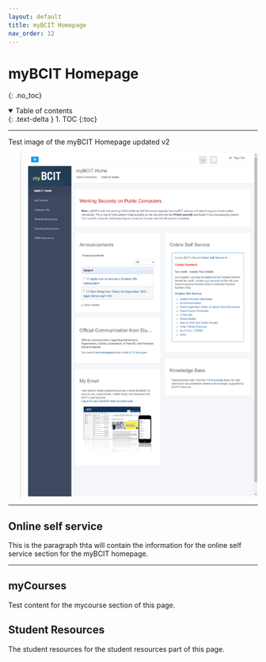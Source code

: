 ```yaml
---
layout: default
title: myBCIT Homepage
nav_order: 12
---
```


# myBCIT Homepage
{: .no_toc}

<details open markdown="block">
  <summary>
    Table of contents
  </summary>
  {: .text-delta }
1. TOC
{:toc}
</details>

---



Test image of the myBCIT Homepage updated v2

>![Screen shot of myBCIT Homepage](https://github.com/Kid-W/Will-Test-Docs/blob/gh-pages/docs/images/myBCIT_home_landing_page.png?raw=true "Image of the myBCIT Homepage")

---

## Online self service

This is the paragraph thta will contain the information for the online self service section for the myBCIT homepage.

---

## myCourses

Test content for the mycourse section of this page.

## Student Resources

The student resources for the student resources part of this page.

